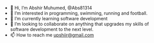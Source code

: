 - 👋 Hi, I’m Abshir Muhumed, @Abs81314
- 👀 I’m interested in programming, swimming, running and football.
- 🌱 I’m currently learning software development
- 💞️ I’m looking to collaborate on anything that upgrades my skills of software development to the next level.
- 📫 How to reach me upshiir@gmail.com

<!---
Abs81314/Abs81314 is a ✨ special ✨ repository because its `README.md` (this file) appears on your GitHub profile.
You can click the Preview link to take a look at your changes.
--->
